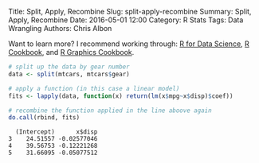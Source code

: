Title: Split, Apply, Recombine
Slug: split-apply-recombine
Summary: Split, Apply, Recombine
Date: 2016-05-01 12:00
Category: R Stats
Tags: Data Wrangling
Authors: Chris Albon


Want to learn more? I recommend working through: [R for Data Science](http://amzn.to/2myxnhi), [R Cookbook](http://amzn.to/2lF6hkb), and [R Graphics Cookbook](http://amzn.to/2m0fcPL).

```R
# split up the data by gear number
data <- split(mtcars, mtcars$gear)
```


```R
# apply a function (in this case a linear model)
fits <- lapply(data, function(x) return(lm(x$mpg~x$disp)$coef))
```


```R
# recombine the function applied in the line aboove again
do.call(rbind, fits)
```




      (Intercept)      x$disp
    3    24.51557 -0.02577046
    4    39.56753 -0.12221268
    5    31.66095 -0.05077512
